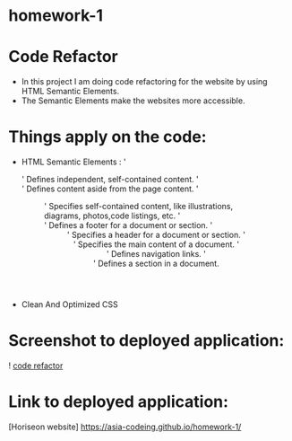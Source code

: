 # homework-1

# Code Refactor 
* In this project I am doing code refactoring for the website by using HTML Semantic Elements.
* The Semantic Elements make the websites more accessible.

# Things apply on the code:
* HTML Semantic Elements :
'<article>'	Defines independent, self-contained content.
'<aside>'	    Defines content aside from the page content.
'<figure>'	Specifies self-contained content, like illustrations, diagrams,
            photos,code listings, etc.
'<footer>'	Defines a footer for a document or section.
'<header>'	Specifies a header for a document or section.
'<main>'  	Specifies the main content of a document.
'<nav>'	    Defines navigation links.
'<section>'	Defines a section in a document.

* Clean And Optimized CSS 

# Screenshot to deployed application:
! [code refactor](./assets/website.png)

# Link to deployed application:
[Horiseon website] https://asia-codeing.github.io/homework-1/
